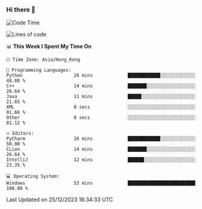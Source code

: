 ### Hi there 👋

<!--
**RoiexLee/RoiexLee** is a ✨ _special_ ✨ repository because its `README.md` (this file) appears on your GitHub profile.

Here are some ideas to get you started:

- 🔭 I’m currently working on ...
- 🌱 I’m currently learning ...
- 👯 I’m looking to collaborate on ...
- 🤔 I’m looking for help with ...
- 💬 Ask me about ...
- 📫 How to reach me: ...
- 😄 Pronouns: ...
- ⚡ Fun fact: ...
-->

<!--START_SECTION:waka-->
![Code Time](http://img.shields.io/badge/Code%20Time-431%20hrs%2013%20mins-blue)

![Lines of code](https://img.shields.io/badge/From%20Hello%20World%20I%27ve%20Written-37.4%20thousand%20lines%20of%20code-blue)

📊 **This Week I Spent My Time On** 

```text
🕑︎ Time Zone: Asia/Hong_Kong

💬 Programming Languages: 
Python                   26 mins             ████████████░░░░░░░░░░░░░   48.88 % 
C++                      14 mins             ███████░░░░░░░░░░░░░░░░░░   26.64 % 
Java                     11 mins             █████░░░░░░░░░░░░░░░░░░░░   21.65 % 
XML                      0 secs              ░░░░░░░░░░░░░░░░░░░░░░░░░   01.66 % 
Other                    0 secs              ░░░░░░░░░░░░░░░░░░░░░░░░░   01.12 % 

🔥 Editors: 
PyCharm                  26 mins             ████████████░░░░░░░░░░░░░   50.00 % 
CLion                    14 mins             ███████░░░░░░░░░░░░░░░░░░   26.64 % 
IntelliJ                 12 mins             ██████░░░░░░░░░░░░░░░░░░░   23.35 % 

💻 Operating System: 
Windows                  53 mins             █████████████████████████   100.00 % 
```


 Last Updated on 25/12/2023 18:34:33 UTC
<!--END_SECTION:waka-->
